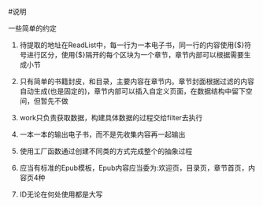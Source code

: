 #说明

一些简单的约定

1.  待提取的地址在ReadList中，每一行为一本电子书，同一行的内容使用{$}符号进行区分，使用{$}隔开的每个区块为一个章节，章节内部可以根据需要生成小节

2.  只有简单的书籍封皮，和目录，主要内容在章节内。章节封面根据过滤的内容自动生成(也是固定的)，章节内部可以插入自定义页面，在数据结构中留下空间，但暂先不做

3.  work只负责获取数据，构建具体数据的过程交给filter去执行

2.  一本一本的输出电子书，而不是先收集内容再一起输出

3.  使用工厂函数通过创建不同类的方式完成整个的抽象过程

2.  应当有标准的Epub模板，Epub内容应当委为:欢迎页，目录页，章节首页，内容页4种

7.  ID无论在何处使用都是大写
